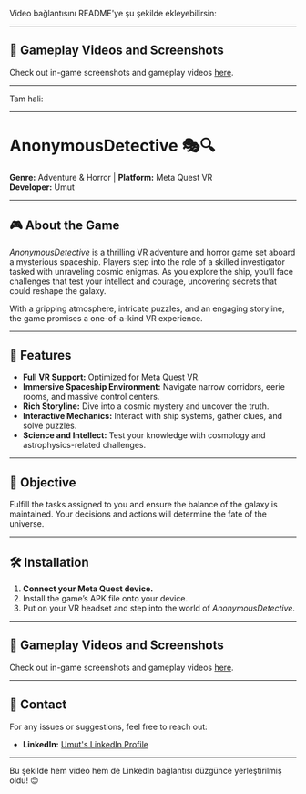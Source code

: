 Video bağlantısını README'ye şu şekilde ekleyebilirsin:  

---

## 🎥 Gameplay Videos and Screenshots  
Check out in-game screenshots and gameplay videos [here](https://youtu.be/_FAEsr1N4SY).  

---

Tam hali:  

---

# AnonymousDetective 🎭🔍  
**Genre:** Adventure & Horror | **Platform:** Meta Quest VR  
**Developer:** Umut  

---

## 🎮 About the Game  
*AnonymousDetective* is a thrilling VR adventure and horror game set aboard a mysterious spaceship. Players step into the role of a skilled investigator tasked with unraveling cosmic enigmas. As you explore the ship, you’ll face challenges that test your intellect and courage, uncovering secrets that could reshape the galaxy.  

With a gripping atmosphere, intricate puzzles, and an engaging storyline, the game promises a one-of-a-kind VR experience.  

---

## 🚀 Features  
- **Full VR Support:** Optimized for Meta Quest VR.  
- **Immersive Spaceship Environment:** Navigate narrow corridors, eerie rooms, and massive control centers.  
- **Rich Storyline:** Dive into a cosmic mystery and uncover the truth.  
- **Interactive Mechanics:** Interact with ship systems, gather clues, and solve puzzles.  
- **Science and Intellect:** Test your knowledge with cosmology and astrophysics-related challenges.  

---

## 🎯 Objective  
Fulfill the tasks assigned to you and ensure the balance of the galaxy is maintained. Your decisions and actions will determine the fate of the universe.  

---

## 🛠️ Installation  
1. **Connect your Meta Quest device.**  
2. Install the game’s APK file onto your device.  
3. Put on your VR headset and step into the world of *AnonymousDetective*.  

---

## 🎥 Gameplay Videos and Screenshots  
Check out in-game screenshots and gameplay videos [here](https://youtu.be/_FAEsr1N4SY).  

---

## 📢 Contact  
For any issues or suggestions, feel free to reach out:   
- **LinkedIn:** [Umut's LinkedIn Profile](https://www.linkedin.com/in/umut-y%C4%B1lmaz-577221251/)  

--- 

Bu şekilde hem video hem de LinkedIn bağlantısı düzgünce yerleştirilmiş oldu! 😊
